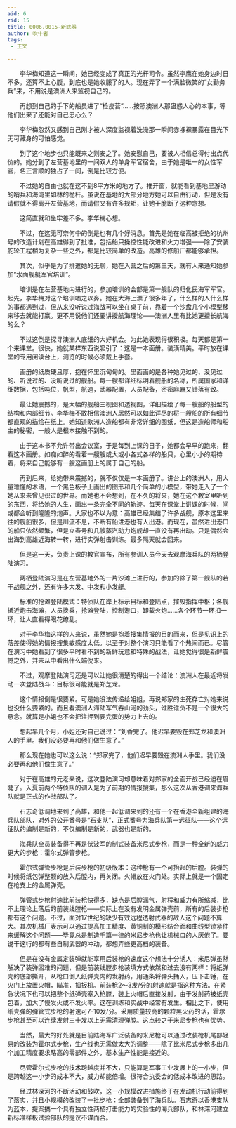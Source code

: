 ```yaml
---
aid: 6
zid: 15
title: 0006.0015-新武器
author: 吹牛者
tags: 
 - 正文

---
```




　　李华梅知道这一瞬间，她已经变成了真正的光杆司令。虽然李鹰在她身边时日不多，还算不上心腹，到底也是她收服了的人。现在弄了一个满脸微笑的“女勤务兵”来，不用说是澳洲人来监视自己的。

　　再想到自己的手下的船员进了“检疫营”……按照澳洲人那蛊惑人心的本事，等他们出来了还能对自己忠心么？

　　李华梅忽然又感到自己刚才被人深度监视着洗澡那一瞬间赤裸裸暴露在目光下无可藏身的可怕感觉。

　　到了这个地步也只能既来之则安之了。她安慰自己，要被人相信总得付出点代价的。她分到了左营基地里的一间双人的单身军官宿舍，由于她是唯一的女性军官，名正言顺的独占了一间，倒是比较方便。

　　不过她的自由也就在这不到8平方米的地方了。推开窗，就能看到基地里游动的哨兵和海湾里如林的桅杆。虽说在基地的大部分地方她可以自由行动，但是没有请假就不得离开左营基地，而请假又有许多规矩，让她干脆断了这种念想。

　　这简直就和坐牢差不多。李华梅心想。

　　不过，在这无可奈何中的倒是也有几个好消息。首先是她在临高被拒绝的杭州号的改造计划在高雄得到了批准，包括船只操控性能改进和火力增强——除了安装舵轮工程稍为复杂一些之外，都是比较简单的改造。高雄的修船厂都能够承担。

　　其次，似乎是为了排遣她的无聊，她在入营之后的第三天，就有人来通知她参加“水面舰艇军官培训”。

　　培训是在左营基地内进行的，参加培训的会部是第一舰队的归化民海军军官。起先，李华梅对这个培训嗤之以鼻。她在大海上漂了很多年了，什么样的人什么样的事都遇到过，但从来没听说过海战可以坐在桌子前，靠着一个沙盘几个小模型移来移去就能打赢。更不用说他们还要讲授航海理论——澳洲人里有比她更擅长航海的么？

　　不过这倒是探寻澳洲人底细的大好机会。为此她表现得很积极。每天都是第一个来课堂。很快，她就某样东西说吸引了：这是一本面册。装潢精美。平时放在课堂的专用阅读台上，测览的时候必须戴上手套。

　　画册的纸质硬且厚，抱在怀里沉甸甸的。里面画的是各种她见过的、没见过的、听说过的、没听说过的舰船。每一艘都详细标明着舰船的名称，所属国家和详细数据，包括吨位，帆型，航速，武器配置，人员配备，密密麻麻又错落有致。

　　最让她震撼的，是大幅的舰船三视图和透视图，详细描绘了每一艘船的船型的结构和内部细节。李华梅不敢相信澳洲人居然可以如此详尽的将一艘船的所有细节都直观的描绘在纸上。她知道欧洲人造船都有非常详细的图纸，但这是造船师和船主的秘密，一般人是根本接触不到的。

　　由于这本书不允许带出会议室，于是每到上课的日子，她都会早早的跑来，翻看这本画册。如痴如醉的看着一艘艘或大或小各式各样的船只，心里小小的期待着，将来自己能够有一艘这画册上的属于自己的船。

　　再到后来，给她带来震撼的，就不仅仅是一本画册了。讲台上的澳洲人，用大量难懂的术语，一个黑色板子上画出的图形和几个简单的小模型，带她走入了一个她从来未曾见识过的世界。而她也不会想到，在不久的将来，她在这个教室里听到的东西，将给她的人生，画出一条完全不同的轨迹。每天在课堂上讲课的时候，间或都会听到隆隆的炮声。大家也不以为意：高雄已经集结了许多战舰，原本这里来往的舰船很多，但是川流不息，不断有船进港也有人出港。而现在，虽然进出港口的船只依然频繁，但是立春号和几艘蒸汽动力炮舰却一直没有再出动。只是偶然会出海到高雄近海转一转，进行实弹射击训练。最多隔天就会回来。

　　但是这一天，负责上课的教官宣布，所有参训人员今天去观摩海兵队的两栖登陆演习。

　　两栖登陆演习是在左营基地外的一片沙滩上进行的，参加的除了第一舰队的若干战舰之外，还有许多大发、中发和小发艇。

　　标准的抢滩登陆模式：特侦队在岸上标示目标和登陆点，摧毁指挥中枢；各舰抵近炮击海滩，人员换乘，抢滩登陆，控制港口，卸载火炮……各个环节一环扣一环，让人直看得眼花缭乱。

　　对于李华梅这样的人来说，虽然她是抱着搜集情报的目的而来，但是见识上的落差使得她的情报搜集敏感度太低。以至于对整个演习只能看了个热闹而已。尽管在演习中她看到了很多平时看不到的新鲜玩意和特殊的战法，让她觉得很是新鲜震撼之外，并未从中看出什么端倪来。

　　不过，观摩登陆演习还是可以让她很清楚的得出一个结论：澳洲人在最近将发动一次登陆战斗：目标很可能就是郑芝龙。

　　这个情报倒是很要紧。可是她没法传递给姐姐，再说郑家的生死存亡对她来说也没什么要紧的。而且看澳洲人海陆军气吞山河的劲头，谁胜谁负不是一个很大的悬念。就算是小姐也不会把注押到要完蛋的势力上去的。

　　想起早几个月，小姐还对自己说过：“刘香完了。他迟早要毁在郑芝龙和澳洲人的手里。我们没必要再和他们做生意了。”

　　那么现在她也可以这么说：“郑家完了，他们迟早要毁在澳洲人手里。我们没必要再和他们做生意了。”

　　对于在高雄的元老来说，这次登陆演习却意味着对郑家的全面开战已经迫在眉睫了。入夏前两个特侦队的调入是为了前期的情报搜集，那么这次从香港调来海兵队就是正式的作战部队了。

　　石志奇低调地来到了高雄，和他一起低调来到的还有一个在香港全新组建的海兵队部队，对外的公开番号是“石支队”，正式番号为海兵队第一远征队——这个远征队的编制是新的，不仅编制是新的，武器也是新的。

　　海兵队全员装备得不再是伏波军的制式装备米尼式步枪，而是一种全新的威力更大的步枪：霍尔式弹管步枪。

　　霍尔式弹管步枪是后装步枪的初级版本：这种枪有一个可抬起的后膛。装弹的时候将纸包弹整颗的放入后膛内，再关闭。火帽放在火门处。实际上就是一个固定在枪支上的金属弹壳。

　　弹管式步枪射速比前装枪快得多，缺点是后膛漏气，射程和威力有所缩减，比不上理论上落后的前装线膛枪——实际上在没有发明金属弹壳前，所有的后装步枪都有这个问题。不过，面对17世纪的缺少有效远程透射武器的敌人这个问题不算大。其次机械厂表示可以通过提高加工精度、黄铜制的模形结合面和曲线型锁紧件来缓解这个问题——毕竟总是制造千篇一律的米尼步枪也让机械口的人厌倦了。要说干这行的都有些自制武器的冲动，都想弄些更高档的装备。

　　但是在没有金属定装弹就能享用后装枪的速度这个想法十分诱人：米尼弹虽然解决了装弹困难的问题，但是前装线膛步枪装填方式依然和过去没有两样：将纸弹壳的底部撕开，从枪口倒入纸弹壳内的发射药，用通条将弹头捅入，压下击锤，在火门上放置火帽，瞄准，扣扳机。前装枪2～3发/分的射速就是指这种方法。在紧急状况下也可以把整个纸弹壳塞入枪膛，装上火帽后直接发射，由于发射药被纸壳包着，加大了慢发火或不发火率。这在训练和实战中经常有发生。相比之下，使用纸壳弹的弹管式步枪的射速可7-10发/分。采用质量较高的颗粒黑火药的话，霍尔步枪甚至可以连续发射三十发以上无需清理弹膛。这点较之于米尼步枪也有优势。

　　当然，最大的好处就是目前陆海军广泛装备的米尼枪可以通过改装枪机尾部轻易的改装为霍尔式步枪，生产线也无需做太大的调整——除了比米尼式步枪多出几个加工精度要求略高的零部件之外，基本生产性能是接近的。

　　尽管霍尔式步枪的技术跨越度并不大，只能算是军事工业发展上的一小步，但是跨越这一小步的成本不大，威力却能倍增。很符合执委会的低成本改进的思路。

　　经过林深河的不断活动和鼓吹，这一小规模改进措施终于在发动机行动前得到了落实，并且小规模的改装了一批步枪：全部装备到了海兵队。石志奇以香港支队为蓝本，提案搞一个具有独立性两栖打击能力的实验性的海兵部队，和林深河建立新标准样板试验部队的提议不谋而合。


